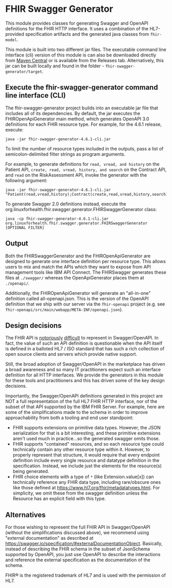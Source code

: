 # FHIR Swagger Generator

This module provides classes for generating Swagger and OpenAPI definitions for the FHIR HTTP interface.
It uses a combination of the HL7-provided specification artifacts and the generated java classes from `fhir-model`.

This module is built into two different jar files. The executable command line interface (cli) version of this module is can also be downloaded directly from [Maven Central](https://repo1.maven.org/maven2/org/linuxforhealth/fhir/fhir-swagger-generator) or is available from the Releases tab.  Alternatively, this jar can be built locally and found in the folder - `fhir-swagger-generator/target`.

## Execute the fhir-swagger-generator command line interface (CLI)

The fhir-swagger-generator project builds into an executable jar file that includes all of its dependencies.
By default, the jar executes the FHIROpenApiGenerator main method, which generates OpenAPI 3.0 definitions for each FHIR resource type.
For example, for the 4.6.1 release, execute:

```
java -jar fhir-swagger-generator-4.6.1-cli.jar
```

To limit the number of resource types included in the outputs, pass a list of semicolon-delimited filter strings as program arguments.

For example, to generate definitions for `read, vread, and history` on the Patient API, `create, read, vread, history, and search` on the Contract API, and `read` on the RiskAssessment API, invoke the generator with the following argument: 

```
java -jar fhir-swagger-generator-4.6.1-cli.jar "Patient(read,vread,history);Contract(create,read,vread,history,search);RiskAssessment(read)"
```

To generate Swagger 2.0 definitions instead, execute the org.linuxforhealth.fhir.swagger.generator.FHIRSwaggerGenerator class:

```
java -cp fhir-swagger-generator-4.6.1-cli.jar org.linuxforhealth.fhir.swagger.generator.FHIRSwaggerGenerator [OPTIONAL FILTER]
```

## Output

Both the FHIRSwaggerGenerator and the FHIROpenApiGenerator are designed to generate one interface definition per resource type.
This allows users to mix and match the APIs which they want to expose from API management tools like IBM API Connect.
The FHIRSwagger generates these files at `./swagger/` whereas the OpenApiGenerator places them at `./openapi/`. 

Additionally, the FHIROpenApiGenerator will generate an "all-in-one" definition called all-openapi.json. This is the version of the OpenAPI definition that we ship with our server via the `fhir-openapi` project (e.g. see `fhir-openapi/src/main/webapp/META-INF/openapi.json`).

## Design decisions

The FHIR API is [notoriously](https://chat.fhir.org/#narrow/stream/179166-implementers/topic/OpenAPI.20Support) [difficult](https://chat.fhir.org/#narrow/stream/179166-implementers/topic/OpenAPI) to represent in Swagger/OpenAPI. In fact, the value of such an API definition is questionable when the API itself is defined in a balloted HL7 / ISO standard that has such a rich collection of open source clients and servers which provide native support.

Still, the broad adoption of Swagger/OpenAPI in the marketplace has driven a broad awareness and so many IT practitioners expect such an interface definition for all HTTP interfaces. We provide the generators in this module for these tools and practitioners and this has driven some of the key design decisions.

Importantly, the Swagger/OpenAPI definitions generated in this project are NOT a full representation of the full HL7 FHIR HTTP interface, nor of the subset of that API supported by the IBM FHIR Server. For example, here are some of the simplifications made to the schema in order to improve approachability from both a tooling and end user standpoint:
* FHIR supports extensions on primitive data types. However, the JSON serialization for that is a bit interesting, and these primitive extensions aren't used much in practice...so the generated swagger omits those.
* FHIR supports "contained" resources, and so each resource type could technically contain any other resource type within it. However, to properly represent that structure, it would require that every endpoint definition include every single resource and datatype definition in the specification. Instead, we include just the elements for the resource(s) being generated.
* FHIR choice elements with a type of `*` (like Extension.value[x]) can technically reference any FHIR data type, including rare/obscure ones like those defined at https://www.hl7.org/fhir/metadatatypes.html. For simplicity, we omit these from the swagger definition unless the Resource has an explicit field with this type.

## Alternatives

For those wishing to represent the full FHIR API in Swagger/OpenAPI (without the simplifications discussed above), we recommend using "external documentation" as described at https://swagger.io/specification/#externalDocumentationObject. Basically, instead of describing the FHIR schema in the subset of JsonSchema supported by OpenAPI, you just use OpenAPI to describe the interactions and reference the external specification as the documentation of the schema.

FHIR® is the registered trademark of HL7 and is used with the permission of HL7.